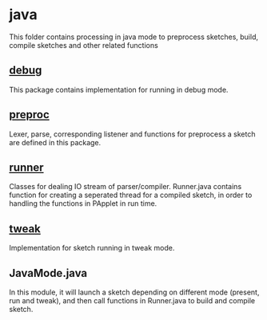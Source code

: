 # java

This folder contains processing in java mode to preprocess sketches, build, compile sketches and other related functions


## [debug](./debug)

This package contains implementation for running in debug mode.

## [preproc](./preproc)

Lexer, parse, corresponding listener and functions for preprocess a sketch are defined in this package.

## [runner](./runner)

Classes for dealing IO stream of parser/compiler. Runner.java contains function for creating a seperated thread for a compiled sketch, in order to handling the functions in PApplet in run time.

## [tweak](./tweak)

Implementation for sketch running in tweak mode.

## JavaMode.java
In this module, it will launch a sketch depending on different mode (present, run and tweak), and then call functions in Runner.java to build and compile sketch.
